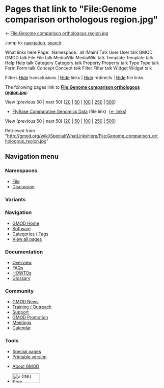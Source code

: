 <div id="mw-page-base" class="noprint">

</div>

<div id="mw-head-base" class="noprint">

</div>

<div id="content" class="mw-body" role="main">

<span id="top"></span>

<div id="mw-js-message" style="display:none;">

</div>



# <span dir="auto">Pages that link to "File:Genome comparison orthologous region.jpg"</span>

<div id="bodyContent">

<div id="contentSub">

← [File:Genome comparison orthologous
region.jpg](/wiki/File:Genome_comparison_orthologous_region.jpg "File:Genome comparison orthologous region.jpg")

</div>

<div id="jump-to-nav" class="mw-jump">

Jump to: [navigation](#mw-navigation), [search](#p-search)

</div>

<div id="mw-content-text">

What links here Page:  Namespace:  all (Main) Talk User User talk GMOD
GMOD talk File File talk MediaWiki MediaWiki talk Template Template talk
Help Help talk Category Category talk Property Property talk Type Type
talk Form Form talk Concept Concept talk Filter Filter talk Widget
Widget talk

Filters
[Hide](/mediawiki/index.php?title=Special:WhatLinksHere/File:Genome_comparison_orthologous_region.jpg&hidetrans=1 "Special:WhatLinksHere/File:Genome comparison orthologous region.jpg")
transclusions \|
[Hide](/mediawiki/index.php?title=Special:WhatLinksHere/File:Genome_comparison_orthologous_region.jpg&hidelinks=1 "Special:WhatLinksHere/File:Genome comparison orthologous region.jpg")
links \|
[Hide](/mediawiki/index.php?title=Special:WhatLinksHere/File:Genome_comparison_orthologous_region.jpg&hideredirs=1 "Special:WhatLinksHere/File:Genome comparison orthologous region.jpg")
redirects \|
[Hide](/mediawiki/index.php?title=Special:WhatLinksHere/File:Genome_comparison_orthologous_region.jpg&hideimages=1 "Special:WhatLinksHere/File:Genome comparison orthologous region.jpg")
file links

The following pages link to **[File:Genome comparison orthologous
region.jpg](/wiki/File:Genome_comparison_orthologous_region.jpg "File:Genome comparison orthologous region.jpg")**:

View (previous 50 \| next 50)
([20](/mediawiki/index.php?title=Special:WhatLinksHere/File:Genome_comparison_orthologous_region.jpg&limit=20 "Special:WhatLinksHere/File:Genome comparison orthologous region.jpg")
\|
[50](/mediawiki/index.php?title=Special:WhatLinksHere/File:Genome_comparison_orthologous_region.jpg&limit=50 "Special:WhatLinksHere/File:Genome comparison orthologous region.jpg")
\|
[100](/mediawiki/index.php?title=Special:WhatLinksHere/File:Genome_comparison_orthologous_region.jpg&limit=100 "Special:WhatLinksHere/File:Genome comparison orthologous region.jpg")
\|
[250](/mediawiki/index.php?title=Special:WhatLinksHere/File:Genome_comparison_orthologous_region.jpg&limit=250 "Special:WhatLinksHere/File:Genome comparison orthologous region.jpg")
\|
[500](/mediawiki/index.php?title=Special:WhatLinksHere/File:Genome_comparison_orthologous_region.jpg&limit=500 "Special:WhatLinksHere/File:Genome comparison orthologous region.jpg"))

- [FlyBase Comparative Genomics
  Data](/wiki/FlyBase_Comparative_Genomics_Data "FlyBase Comparative Genomics Data")
  (file link) ‎ <span class="mw-whatlinkshere-tools">([←
  links](/mediawiki/index.php?title=Special:WhatLinksHere&target=FlyBase+Comparative+Genomics+Data "Special:WhatLinksHere"))</span>

View (previous 50 \| next 50)
([20](/mediawiki/index.php?title=Special:WhatLinksHere/File:Genome_comparison_orthologous_region.jpg&limit=20 "Special:WhatLinksHere/File:Genome comparison orthologous region.jpg")
\|
[50](/mediawiki/index.php?title=Special:WhatLinksHere/File:Genome_comparison_orthologous_region.jpg&limit=50 "Special:WhatLinksHere/File:Genome comparison orthologous region.jpg")
\|
[100](/mediawiki/index.php?title=Special:WhatLinksHere/File:Genome_comparison_orthologous_region.jpg&limit=100 "Special:WhatLinksHere/File:Genome comparison orthologous region.jpg")
\|
[250](/mediawiki/index.php?title=Special:WhatLinksHere/File:Genome_comparison_orthologous_region.jpg&limit=250 "Special:WhatLinksHere/File:Genome comparison orthologous region.jpg")
\|
[500](/mediawiki/index.php?title=Special:WhatLinksHere/File:Genome_comparison_orthologous_region.jpg&limit=500 "Special:WhatLinksHere/File:Genome comparison orthologous region.jpg"))

</div>

<div class="printfooter">

Retrieved from
"<http://gmod.org/wiki/Special:WhatLinksHere/File:Genome_comparison_orthologous_region.jpg>"

</div>

<div id="catlinks" class="catlinks catlinks-allhidden">

</div>

<div class="visualClear">

</div>

</div>

</div>

<div id="mw-navigation">

## Navigation menu

<div id="mw-head">



<div id="left-navigation">

<div id="p-namespaces" class="vectorTabs" role="navigation"
aria-labelledby="p-namespaces-label">

### Namespaces

- <span id="ca-nstab-image"><a href="/wiki/File:Genome_comparison_orthologous_region.jpg"
  accesskey="c" title="View the file page [c]">File</a></span>
- <span id="ca-talk"><a
  href="/mediawiki/index.php?title=File_talk:Genome_comparison_orthologous_region.jpg&amp;action=edit&amp;redlink=1"
  accesskey="t"
  title="Discussion about the content page [t]">Discussion</a></span>

</div>

<div id="p-variants" class="vectorMenu emptyPortlet" role="navigation"
aria-labelledby="p-variants-label">

### 

### Variants[](#)

<div class="menu">

</div>

</div>

</div>

<div id="right-navigation">





</div>



</div>

</div>

</div>

<div id="mw-panel">

<div id="p-logo" role="banner">

<a href="/wiki/Main_Page"
style="background-image: url(http://gmod.org/images/GMOD-cogs.png);"
title="Visit the main page"></a>

</div>

<div id="p-Navigation" class="portal" role="navigation"
aria-labelledby="p-Navigation-label">

### Navigation

<div class="body">

- <span id="n-GMOD-Home">[GMOD Home](/wiki/Main_Page)</span>
- <span id="n-Software">[Software](/wiki/GMOD_Components)</span>
- <span id="n-Categories-.2F-Tags">[Categories /
  Tags](/wiki/Categories)</span>
- <span id="n-View-all-pages">[View all
  pages](/wiki/Special:AllPages)</span>

</div>

</div>

<div id="p-Documentation" class="portal" role="navigation"
aria-labelledby="p-Documentation-label">

### Documentation

<div class="body">

- <span id="n-Overview">[Overview](/wiki/Overview)</span>
- <span id="n-FAQs">[FAQs](/wiki/Category:FAQ)</span>
- <span id="n-HOWTOs">[HOWTOs](/wiki/Category:HOWTO)</span>
- <span id="n-Glossary">[Glossary](/wiki/Glossary)</span>

</div>

</div>

<div id="p-Community" class="portal" role="navigation"
aria-labelledby="p-Community-label">

### Community

<div class="body">

- <span id="n-GMOD-News">[GMOD News](/wiki/GMOD_News)</span>
- <span id="n-Training-.2F-Outreach">[Training /
  Outreach](/wiki/Training_and_Outreach)</span>
- <span id="n-Support">[Support](/wiki/Support)</span>
- <span id="n-GMOD-Promotion">[GMOD
  Promotion](/wiki/GMOD_Promotion)</span>
- <span id="n-Meetings">[Meetings](/wiki/Meetings)</span>
- <span id="n-Calendar">[Calendar](/wiki/Calendar)</span>

</div>

</div>

<div id="p-tb" class="portal" role="navigation"
aria-labelledby="p-tb-label">

### Tools

<div class="body">

- <span id="t-specialpages"><a href="/wiki/Special:SpecialPages" accesskey="q"
  title="A list of all special pages [q]">Special pages</a></span>
- <span id="t-print"><a
  href="/mediawiki/index.php?title=Special:WhatLinksHere/File:Genome_comparison_orthologous_region.jpg&amp;printable=yes"
  rel="alternate" accesskey="p"
  title="Printable version of this page [p]">Printable version</a></span>

</div>

</div>

</div>

</div>

<div id="footer" role="contentinfo">

- <span id="footer-places-about">[About
  GMOD](/wiki/GMOD:About "GMOD:About")</span>

<!-- -->

- <span id="footer-copyrightico">[<img src="http://www.gnu.org/graphics/gfdl-logo-small.png" width="88"
  height="31" alt="a GNU Free Documentation License" />](http://www.gnu.org/licenses/fdl-1.3.html)</span>


<div style="clear:both">

</div>

</div>
